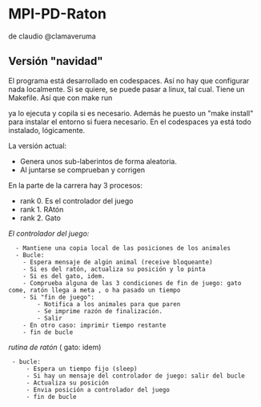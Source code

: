# MPI-PD-Raton

de claudio @clamaveruma

## Versión "navidad"

El programa está desarrollado en codespaces. Así no hay que configurar nada localmente. Si se quiere, se puede pasar a linux, tal cual.
Tiene un Makefile. Así que con 
 make run

ya lo ejecuta y copila si es necesario.
Además he puesto un "make install" para instalar el entorno si fuera necesario. En el codespaces ya está todo instalado, lógicamente.

La versión actual:
  - Genera unos sub-laberintos de forma aleatoria.
  - Al juntarse se comprueban y corrigen

En la parte de la carrera hay 3 procesos:
 - rank 0. Es el controlador del juego
 - rank 1. RAtón
 - rank 2. Gato

*El controlador del juego:*
```  - Le pasa el laberinto a los animales.
  - Mantiene una copia local de las posiciones de los animales
  - Bucle:
    - Espera mensaje de algún animal (receive bloqueante)
    - Si es del ratón, actualiza su posición y lo pinta
    - Si es del gato, idem.
    - Comprueba alguna de las 3 condiciones de fin de juego: gato come, ratón llega a meta , o ha pasado un tiempo
    - Si "fin de juego":
        - Notifica a los animales para que paren
        - Se imprime razón de finalización.
        - Salir  
    - En otro caso: imprimir tiempo restante
    - fin de bucle 
```
*rutina de ratón* ( gato: idem)
``` - recive el laberinto
 - bucle:
     - Espera un tiempo fijo (sleep)
     - Si hay un mensaje del controlador de juego: salir del bucle
     - Actualiza su posición
     - Envia posición a controlador del juego
     - fin de bucle
```

